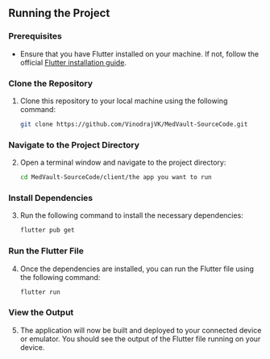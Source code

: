 ## Running the Project

### Prerequisites
- Ensure that you have Flutter installed on your machine. If not, follow the official [Flutter installation guide](https://flutter.dev/docs/get-started/install).

### Clone the Repository
1. Clone this repository to your local machine using the following command:
    ```bash
    git clone https://github.com/VinodrajVK/MedVault-SourceCode.git
    ```

### Navigate to the Project Directory
2. Open a terminal window and navigate to the project directory:
    ```bash
    cd MedVault-SourceCode/client/the app you want to run
    ```

### Install Dependencies
3. Run the following command to install the necessary dependencies:
    ```bash
    flutter pub get
    ```

### Run the Flutter File
4. Once the dependencies are installed, you can run the Flutter file using the following command:
    ```bash
    flutter run
    ```

### View the Output
5. The application will now be built and deployed to your connected device or emulator. You should see the output of the Flutter file running on your device.
